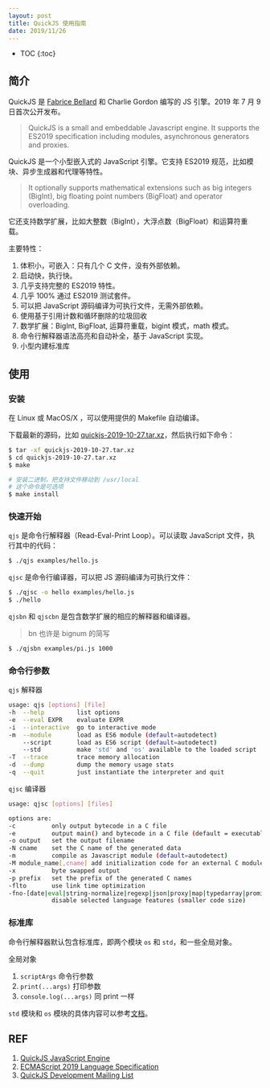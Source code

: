 ```yaml
---
layout: post
title: QuickJS 使用指南
date: 2019/11/26
---
```


* TOC
{:toc}

## 简介

QuickJS 是 [Fabrice Bellard][4] 和 Charlie Gordon 编写的 JS 引擎。2019 年 7 月 9 日首次公开发布。

> QuickJS is a small and embeddable Javascript engine. It supports the ES2019 specification including modules, asynchronous generators and proxies.

QuickJS 是一个小型嵌入式的 JavaScript 引擎。它支持 ES2019 规范，比如模块、异步生成器和代理等特性。

> It optionally supports mathematical extensions such as big integers (BigInt), big floating point numbers (BigFloat) and operator overloading.

它还支持数学扩展，比如大整数（BigInt），大浮点数（BigFloat）和运算符重载。

主要特性：

1. 体积小，可嵌入：只有几个 C 文件，没有外部依赖。
2. 启动快，执行快。
3. 几乎支持完整的 ES2019 特性。
4. 几乎 100% 通过 ES2019 测试套件。
5. 可以把 JavaScript 源码编译为可执行文件，无需外部依赖。
6. 使用基于引用计数和循环删除的垃圾回收
7. 数学扩展：BigInt, BigFloat, 运算符重载，bigint 模式，math 模式。
8. 命令行解释器语法高亮和自动补全，基于 JavaScript 实现。
9. 小型内建标准库

## 使用

### 安装

在 Linux 或 MacOS/X ，可以使用提供的 Makefile 自动编译。

下载最新的源码，比如 [quickjs-2019-10-27.tar.xz][3]，然后执行如下命令：

```sh
$ tar -xf quickjs-2019-10-27.tar.xz
$ cd quickjs-2019-10-27.tar.xz
$ make

# 安装二进制，把支持文件移动到 /usr/local
# 这个命令是可选项
$ make install
```

### 快速开始

`qjs` 是命令行解释器（Read-Eval-Print Loop）。可以读取 JavaScript 文件，执行其中的代码：

```sh
$ ./qjs examples/hello.js
```

`qjsc` 是命令行编译器，可以把 JS 源码编译为可执行文件：

```sh
$ ./qjsc -o hello examples/hello.js
$ ./hello
```

`qjsbn` 和 `qjscbn` 是包含数学扩展的相应的解释器和编译器。

> bn 也许是 bignum 的简写

```sh
$ ./qjsbn examples/pi.js 1000
```

### 命令行参数

`qjs` 解释器

```sh
usage: qjs [options] [file]
-h  --help         list options
-e  --eval EXPR    evaluate EXPR
-i  --interactive  go to interactive mode
-m  --module       load as ES6 module (default=autodetect)
    --script       load as ES6 script (default=autodetect)
    --std          make 'std' and 'os' available to the loaded script
-T  --trace        trace memory allocation
-d  --dump         dump the memory usage stats
-q  --quit         just instantiate the interpreter and quit
```

`qjsc` 编译器

```sh
usage: qjsc [options] [files]

options are:
-c          only output bytecode in a C file
-e          output main() and bytecode in a C file (default = executable output)
-o output   set the output filename
-N cname    set the C name of the generated data
-m          compile as Javascript module (default=autodetect)
-M module_name[,cname] add initialization code for an external C module
-x          byte swapped output
-p prefix   set the prefix of the generated C names
-flto       use link time optimization
-fno-[date|eval|string-normalize|regexp|json|proxy|map|typedarray|promise|module-loader]
            disable selected language features (smaller code size)
```

### 标准库

命令行解释器默认包含标准库，即两个模块 `os` 和 `std`，和一些全局对象。

全局对象

1. `scriptArgs` 命令行参数
1. `print(...args)` 打印参数
1. `console.log(...args)` 同 print 一样

`std` 模块和 `os` 模块的具体内容可以参考[文档][6]。

## REF

1. [QuickJS JavaScript Engine][1]
1. [ECMAScript 2019 Language Specification][2]
1. [QuickJS Development Mailing List][5]

[1]: https://bellard.org/quickjs/quickjs.html "QuickJS JavaScript Engine"
[2]: https://www.ecma-international.org/ecma-262/10.0/ "ECMAScript 2019 Language Specification"
[3]: https://bellard.org/quickjs/quickjs-2019-10-27.tar.xz "quickjs-2019-10-27.tar.xz"
[4]: https://bellard.org/ "Fabrice Bellard's Home Page"
[5]: https://www.freelists.org/list/quickjs-devel "QuickJS Development Mailing List"
[6]: https://bellard.org/quickjs/quickjs.html#std-module "std module"